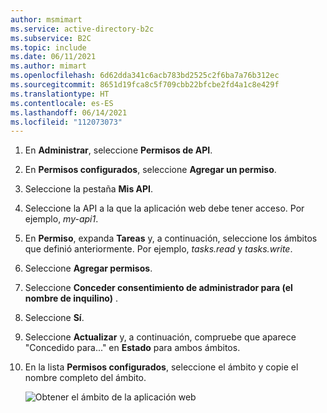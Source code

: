 ```yaml
---
author: msmimart
ms.service: active-directory-b2c
ms.subservice: B2C
ms.topic: include
ms.date: 06/11/2021
ms.author: mimart
ms.openlocfilehash: 6d62dda341c6acb783bd2525c2f6ba7a76b312ec
ms.sourcegitcommit: 8651d19fca8c5f709cbb22bfcbe2fd4a1c8e429f
ms.translationtype: HT
ms.contentlocale: es-ES
ms.lasthandoff: 06/14/2021
ms.locfileid: "112073073"
---
```

1. En **Administrar**, seleccione **Permisos de API**.
1. En **Permisos configurados**, seleccione **Agregar un permiso**.
1. Seleccione la pestaña **Mis API**.
1. Seleccione la API a la que la aplicación web debe tener acceso. Por ejemplo, *my-api1*.
1. En **Permiso**, expanda **Tareas** y, a continuación, seleccione los ámbitos que definió anteriormente. Por ejemplo, *tasks.read* y *tasks.write*.
1. Seleccione **Agregar permisos**.
1. Seleccione **Conceder consentimiento de administrador para (el nombre de inquilino)** .
1. Seleccione **Sí**.
1. Seleccione **Actualizar** y, a continuación, compruebe que aparece "Concedido para..." en **Estado** para ambos ámbitos.
1. En la lista **Permisos configurados**, seleccione el ámbito y copie el nombre completo del ámbito. 

    ![Obtener el ámbito de la aplicación web](./media/active-directory-b2c-app-integration-grant-permissions/get-azure-ad-b2c-app-permissions.png)  